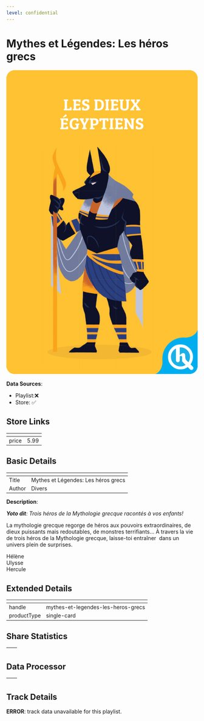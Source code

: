```yaml
---
level: confidential
---
```

# Mythes et Légendes: Les héros grecs

![card_[bEBQu].png](../../img/cards/card_[bEBQu].png)

**Data Sources**: 

- Playlist:❌
- Store: ✅


## Store Links

| <!-- --> | <!-- --> |
| - | - |
| price | 5.99 |


## Basic Details

| <!-- --> | <!-- --> |
| - | - |
| Title | Mythes et Légendes: Les héros grecs |
| Author | Divers |

**Description**:

_**Yoto dit**: Trois héros de la Mythologie grecque racontés à vos enfants!_

La mythologie grecque regorge de héros aux pouvoirs extraordinaires, de dieux puissants mais redoutables, de monstres terrifiants… À travers la vie de trois héros de la Mythologie grecque, laisse-toi entraîner  dans un univers plein de surprises. 

Hélène  
Ulysse  
Hercule


## Extended Details

| <!-- --> | <!-- --> |
| - | - |
| handle | mythes-et-legendes-les-heros-grecs |
| productType | single-card |


## Share Statistics

| <!-- --> | <!-- --> |
| - | - |


## Data Processor

| <!-- --> | <!-- --> |
| - | - |


## Track Details

**ERROR**: track data unavailable for this playlist.
